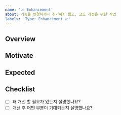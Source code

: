 ```yaml
---
name: '📈 Enhancement'
about: 기능을 변경하거나 추가하지 않고, 코드 개선을 위한 작업
labels: 'Type: Enhancement 📈'
---
```


## Overview

<!-- 개선 할 사항에 대해 간략하게 설명해주세요. -->

## Motivate

<!-- 왜 개선 할 필요가 있다고 생각하는지 설명해주세요. -->

## Expected

<!-- 개선 후 어떤 부분에서 이점이 있을지 설명해주세요. -->

## Checklist

- [ ] 왜 개선 할 필요가 있는지 설명했나요?
- [ ] 개선 후 어떤 부분이 기대되는지 설명했나요?
